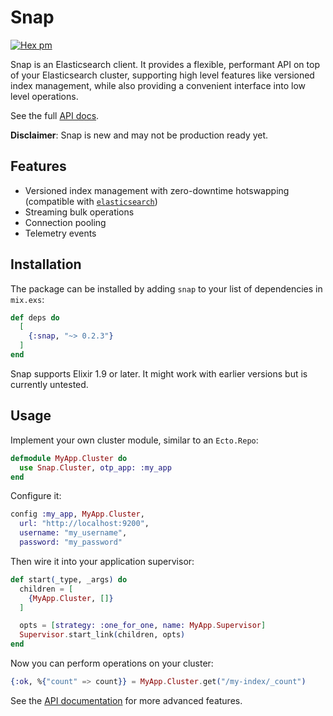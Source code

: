 # Snap

[![Hex pm](http://img.shields.io/hexpm/v/snap.svg?style=flat)](https://hex.pm/packages/snap)

Snap is an Elasticsearch client. It provides a flexible, performant API on
top of your Elasticsearch cluster, supporting high level features like
versioned index management, while also providing a convenient interface into
low level operations.

See the full [API docs](https://hexdocs.pm/snap).

**Disclaimer**: Snap is new and may not be production ready yet.

## Features

- Versioned index management with zero-downtime hotswapping (compatible with [`elasticsearch`](https://github.com/danielberkompas/elasticsearch-elixir))
- Streaming bulk operations
- Connection pooling
- Telemetry events

## Installation

The package can be installed by adding `snap` to your list of dependencies in
`mix.exs`:

```elixir
def deps do
  [
    {:snap, "~> 0.2.3"}
  ]
end
```

Snap supports Elixir 1.9 or later. It might work with earlier versions but is currently untested.

## Usage

Implement your own cluster module, similar to an `Ecto.Repo`:

```elixir
defmodule MyApp.Cluster do
  use Snap.Cluster, otp_app: :my_app
end
```

Configure it:

```elixir
config :my_app, MyApp.Cluster,
  url: "http://localhost:9200",
  username: "my_username",
  password: "my_password"
```

Then wire it into your application supervisor:

```elixir
def start(_type, _args) do
  children = [
    {MyApp.Cluster, []}
  ]

  opts = [strategy: :one_for_one, name: MyApp.Supervisor]
  Supervisor.start_link(children, opts)
end
```

Now you can perform operations on your cluster:

```elixir
{:ok, %{"count" => count}} = MyApp.Cluster.get("/my-index/_count")
```

See the [API documentation](https://hexdocs.pm/snap) for more advanced features.
